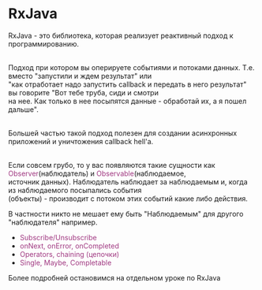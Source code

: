 <h1>RxJava</h1>

<p>RxJava - это библиотека, которая реализует реактивный подход к программированию.</p>

<p><br>
Подход при котором вы оперируете событиями и потоками данных. Т.е. вместо "запустили и ждем результат" или<br>
"как отработает надо запустить callback и передать в него результат" вы говорите "Вот тебе труба, сиди и смотри<br>
на нее. Как только в нее посыпятся данные - обработай их, а я пошел дальше".</p>

<p><br>
Большей частью такой подход полезен для создании асинхронных приложений и уничтожения callback hell'а.</p>

<p><br>
Если совсем грубо, то у вас появляются такие сущности как <span style="color: #a03881;">Observer</span>(наблюдатель) и <span style="color: #a03881;">Observable</span>(наблюдаемое,<br>
источник данных). Наблюдатель наблюдает за наблюдаемым и, когда из наблюдаемого посыпались события<br>
(объекты) - производит с потоком этих событий какие либо действия.</p>

<p>В частности никто не мешает ему быть "Наблюдаемым" для другого "наблюдателя" например.</p>

<ul>
	<li><span style="color: #a03881;">Subscribe/Unsubscribe</span></li>
	<li><span style="color: #a03881;">onNext, onError, onCompleted</span></li>
	<li><span style="color: #a03881;">Operators, chaining (цепочки)</span></li>
	<li><span style="color: #a03881;">Single, Maybe, Completable</span></li>
</ul>

<p>Более подробней остановимся на отдельном уроке по RxJava</p>